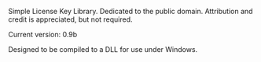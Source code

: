 Simple License Key Library.
Dedicated to the public domain. Attribution and credit is appreciated, but not required.

Current version: 0.9b

Designed to be compiled to a DLL for use under Windows.
